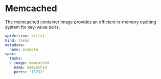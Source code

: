 # Memcached

The memcached container image provides an efficient in-memory caching system for key-value pairs.

```yaml
apiVersion: kit/v1
kind: Tasks
metadata:
  name: example
spec:
  tasks:
  - image: memcached
    name: memcached
    ports: "11211"
```

